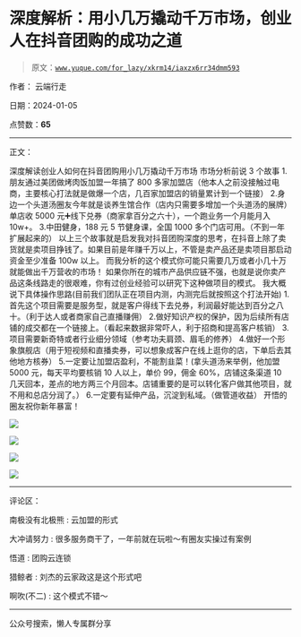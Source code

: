 # 深度解析：用小几万撬动千万市场，创业人在抖音团购的成功之道

> 原文：[`www.yuque.com/for_lazy/xkrm14/iaxzx6rr34dmm593`](https://www.yuque.com/for_lazy/xkrm14/iaxzx6rr34dmm593)

作者： 云端行走

日期：2024-01-05

点赞数：**65**

* * *

正文：

深度解读创业人如何在抖音团购用小几万撬动千万市场 市场分析前说 3 个故事
1.朋友通过美团做烤肉饭加盟一年搞了 800 多家加盟店（他本人之前没接触过电商，主要核心打法就是做爆一个店，几百家加盟店的销量累计到一个链接）
2.身边一个头道汤圈友今年就是谈养生馆合作（店内只需要多增加一个头道汤的展牌）单店收 5000 元➕线下兑券（商家拿百分之六十），一个跑业务一个月能月入 10w+。
3.中田健身，188 元 5 节健身课，全国 1000 多个门店可用。（不到一年扩展起来的）
以上三个故事就是启发我对抖音团购深度的思考，在抖音上除了卖货就是卖项目挣钱了。如果目前是年赚千万以上，不管是卖产品还是卖项目那启动资金至少准备 100w 以上。
而我分析的这个模式你可能只需要几万或者小几十万就能做出千万营收的市场！
如果你所在的城市产品供应链不强，也就是说你卖产品这条线路走的很艰难，你有过创业经验可以研究下这种做项目的模式。
我大概说下具体操作思路(目前我们团队正在项目内测，内测完后就按照这个打法开始)
1.首先这个项目需要是服务型，就是客户得线下去兑券，利润最好能达到百分之八十。（利于达人或者商家自己直播赚佣）
2.做好知识产权的保护，因为后续所有店铺的成交都在一个链接上。（看起来数据非常吓人，利于招商和提高客户核销）
3.项目需要新奇特或者行业细分领域（参考功夫肩颈、眉毛的修养）
4.做好一个形象旗舰店（用于短视频和直播卖券，可以想象成客户在线上逛你的店，下单后去其他地方核券）
5.一定要让加盟店盈利，不能割韭菜！(拿头道汤来举例，他加盟 5000 元，每天平均要核销 10 人以上，单价 99，佣金 60%，店铺这条渠道 10 几天回本，差点的地方两三个月回本。店铺重要的是可以转化客户做其他项目，就不用和总店分润了。）
6.一定要有延伸产品，沉淀到私域。（做管道收益） 开悟的圈友祝你新年暴富！

![](img/6917307a5446db11c05bf75f303a435e.png)

![](img/b55befd44537504acbe79a9ad3ba2ab1.png)

![](img/845255da0a7ec24f36fece9d89007e56.png)

![](img/465d8d6e3c4178624e202337badc4328.png)

* * *

评论区：

南极没有北极熊 : 云加盟的形式

大冲请努力 : 很多服务商干了，一年前就在玩啦～有圈友实操过有案例

悟道 : 团购云连锁

猎鲸者 : 刘杰的云家政这是这个形式吧

啊吹(不二) : 这个模式不错～

* * *

公众号搜索，懒人专属群分享